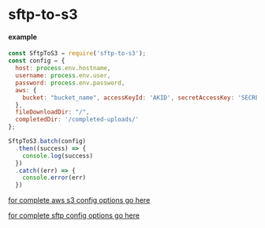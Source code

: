 # sftp-to-s3

#### example

```javascript
const SftpToS3 = require('sftp-to-s3');
const config = {
  host: process.env.hostname,
  username: process.env.user, 
  password: process.env.password, 
  aws: {
    bucket: "bucket_name", accessKeyId: 'AKID', secretAccessKey: 'SECRET', region: 'us-west-2'
  },
  fileDownloadDir: "/",
  completedDir: '/completed-uploads/'
};

SftpToS3.batch(config)
  .then((success) => {
    console.log(success)
  })
  .catch((err) => {
    console.error(err)
  })
```

[for complete aws s3 config options go here](http://docs.aws.amazon.com/AWSJavaScriptSDK/latest/AWS/Config.html#constructor-property "AWS S3 Config Doc")

[for complete sftp config options go here](https://github.com/jyu213/ssh2-sftp-client)
